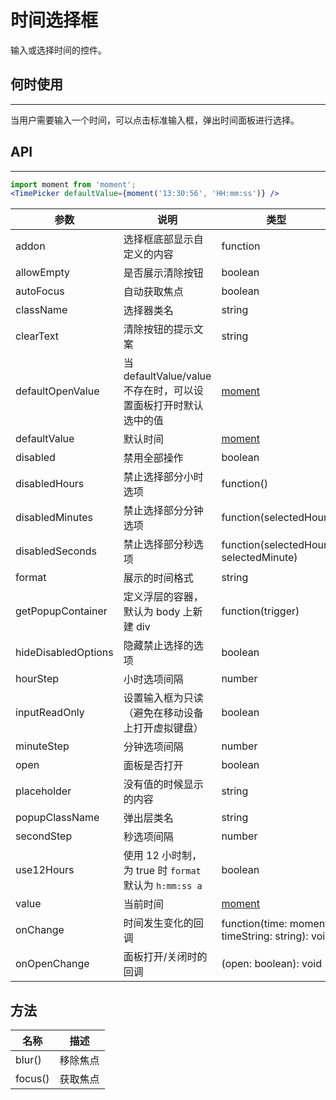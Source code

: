 # 时间选择框

输入或选择时间的控件。

## 何时使用

* * *

当用户需要输入一个时间，可以点击标准输入框，弹出时间面板进行选择。

## API

* * *

```jsx
import moment from 'moment';
<TimePicker defaultValue={moment('13:30:56', 'HH:mm:ss')} />
```

| 参数 | 说明 | 类型 | 默认值 |
| --- | --- | --- | --- |
| addon | 选择框底部显示自定义的内容 | function | 无 |
| allowEmpty | 是否展示清除按钮 | boolean | true |
| autoFocus | 自动获取焦点 | boolean | false |
| className | 选择器类名 | string | '' |
| clearText | 清除按钮的提示文案 | string | clear |
| defaultOpenValue | 当 defaultValue/value 不存在时，可以设置面板打开时默认选中的值 | [moment](http://momentjs.com/) | moment() |
| defaultValue | 默认时间 | [moment](http://momentjs.com/) | 无 |
| disabled | 禁用全部操作 | boolean | false |
| disabledHours | 禁止选择部分小时选项 | function() | 无 |
| disabledMinutes | 禁止选择部分分钟选项 | function(selectedHour) | 无 |
| disabledSeconds | 禁止选择部分秒选项 | function(selectedHour, selectedMinute) | 无 |
| format | 展示的时间格式 | string | "HH:mm:ss" |
| getPopupContainer | 定义浮层的容器，默认为 body 上新建 div | function(trigger) | 无 |
| hideDisabledOptions | 隐藏禁止选择的选项 | boolean | false |
| hourStep | 小时选项间隔 | number | 1 |
| inputReadOnly | 设置输入框为只读（避免在移动设备上打开虚拟键盘） | boolean | false |
| minuteStep | 分钟选项间隔 | number | 1 |
| open | 面板是否打开 | boolean | false |
| placeholder | 没有值的时候显示的内容 | string | "请选择时间" |
| popupClassName | 弹出层类名 | string | '' |
| secondStep | 秒选项间隔 | number | 1 |
| use12Hours | 使用 12 小时制，为 true 时 `format` 默认为 `h:mm:ss a` | boolean | false |
| value | 当前时间 | [moment](http://momentjs.com/) | 无 |
| onChange | 时间发生变化的回调 | function(time: moment, timeString: string): void | 无 |
| onOpenChange | 面板打开/关闭时的回调 | (open: boolean): void | 无 |

## 方法

| 名称 | 描述 |
| --- | --- |
| blur() | 移除焦点 |
| focus() | 获取焦点 |

<style>.code-box-demo .ant-time-picker { margin: 0 8px 12px 0; }</style>
